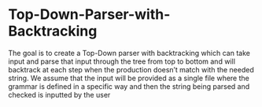 # Top-Down-Parser-with-Backtracking

The goal is to create a Top-Down parser with backtracking which can take input and parse that input 
through the tree from top to bottom and will backtrack at each step when the production doesn’t match 
with the needed string. We assume that the input will be provided as a single file where the grammar is 
defined in a specific way and then the string being parsed and checked is inputted by the user
